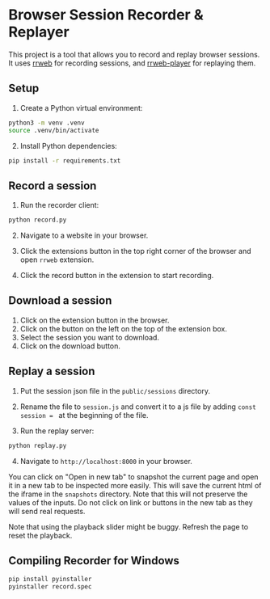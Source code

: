 # Browser Session Recorder & Replayer
This project is a tool that allows you to record and replay browser sessions. It uses [rrweb](https://github.com/rrweb-io/rrweb) for recording sessions, and [rrweb-player](https://github.com/rrweb-io/rrweb-player) for replaying them.

## Setup
1. Create a Python virtual environment:
```bash
python3 -m venv .venv
source .venv/bin/activate
```

2. Install Python dependencies:
```bash
pip install -r requirements.txt
```

## Record a session
1. Run the recorder client:
```bash
python record.py
```

2. Navigate to a website in your browser.

3. Click the extensions button in the top right corner of the browser and open `rrweb` extension.

4. Click the record button in the extension to start recording.

## Download a session
1. Click on the extension button in the browser.
2. Click on the button on the left on the top of the extension box.
3. Select the session you want to download.
4. Click on the download button.

## Replay a session
1. Put the session json file in the `public/sessions` directory.

2. Rename the file to `session.js` and convert it to a js file by adding `const session = ` at the beginning of the file.

3. Run the replay server:
```bash
python replay.py
```
4. Navigate to `http://localhost:8000` in your browser.

You can click on "Open in new tab" to snapshot the current page and open it in a new tab to be inspected more easily. This will save the current html of the iframe in the `snapshots` directory. Note that this will not preserve the values of the inputs. Do not click on link or buttons in the new tab as they will send real requests.

Note that using the playback slider might be buggy. Refresh the page to reset the playback.

## Compiling Recorder for Windows
```bash
pip install pyinstaller
pyinstaller record.spec
```
